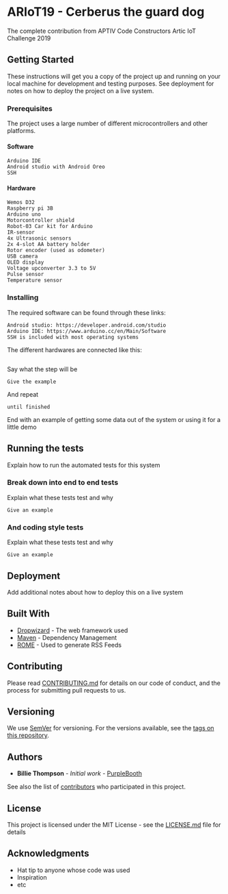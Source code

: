 # ARIoT19 - Cerberus the guard dog
The complete contribution from APTIV Code Constructors Artic IoT Challenge 2019

## Getting Started

These instructions will get you a copy of the project up and running on your local machine for development and testing purposes. See deployment for notes on how to deploy the project on a live system.

### Prerequisites

The project uses a large number of different microcontrollers and other platforms.

#### Software
```
Arduino IDE
Android studio with Android Oreo
SSH
```

#### Hardware
```
Wemos D32
Raspberry pi 3B
Arduino uno
Motorcontroller shield
Robot-03 Car kit for Arduino
IR-sensor
4x Ultrasonic sensors
2x 4-slot AA battery holder
Rotor encoder (used as odometer)
USB camera
OLED display
Voltage upconverter 3.3 to 5V
Pulse sensor
Temperature sensor
```

### Installing

The required software can be found through these links:
```
Android studio: https://developer.android.com/studio
Arduino IDE: https://www.arduino.cc/en/Main/Software
SSH is included with most operating systems
```

The different hardwares are connected like this:
```

```

Say what the step will be

```
Give the example
```

And repeat

```
until finished
```

End with an example of getting some data out of the system or using it for a little demo

## Running the tests

Explain how to run the automated tests for this system

### Break down into end to end tests

Explain what these tests test and why

```
Give an example
```

### And coding style tests

Explain what these tests test and why

```
Give an example
```

## Deployment

Add additional notes about how to deploy this on a live system

## Built With

* [Dropwizard](http://www.dropwizard.io/1.0.2/docs/) - The web framework used
* [Maven](https://maven.apache.org/) - Dependency Management
* [ROME](https://rometools.github.io/rome/) - Used to generate RSS Feeds

## Contributing

Please read [CONTRIBUTING.md](https://gist.github.com/PurpleBooth/b24679402957c63ec426) for details on our code of conduct, and the process for submitting pull requests to us.

## Versioning

We use [SemVer](http://semver.org/) for versioning. For the versions available, see the [tags on this repository](https://github.com/your/project/tags). 

## Authors

* **Billie Thompson** - *Initial work* - [PurpleBooth](https://github.com/PurpleBooth)

See also the list of [contributors](https://github.com/your/project/contributors) who participated in this project.

## License

This project is licensed under the MIT License - see the [LICENSE.md](LICENSE.md) file for details

## Acknowledgments

* Hat tip to anyone whose code was used
* Inspiration
* etc

